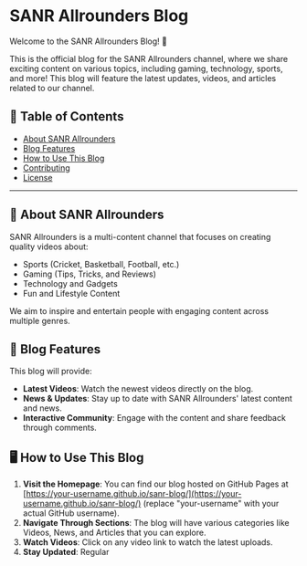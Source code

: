 # SANR Allrounders Blog

Welcome to the SANR Allrounders Blog! 🎉

This is the official blog for the SANR Allrounders channel, where we share exciting content on various topics, including gaming, technology, sports, and more! This blog will feature the latest updates, videos, and articles related to our channel.

## 📜 Table of Contents

- [About SANR Allrounders](#about-sanr-allrounders)
- [Blog Features](#blog-features)
- [How to Use This Blog](#how-to-use-this-blog)
- [Contributing](#contributing)
- [License](#license)

---

## 🏅 About SANR Allrounders

SANR Allrounders is a multi-content channel that focuses on creating quality videos about:

- Sports (Cricket, Basketball, Football, etc.)
- Gaming (Tips, Tricks, and Reviews)
- Technology and Gadgets
- Fun and Lifestyle Content

We aim to inspire and entertain people with engaging content across multiple genres.

## 📌 Blog Features

This blog will provide:

- **Latest Videos**: Watch the newest videos directly on the blog.
- **News & Updates**: Stay up to date with SANR Allrounders' latest content and news.
- **Interactive Community**: Engage with the content and share feedback through comments.

## 🖥️ How to Use This Blog

1. **Visit the Homepage**: You can find our blog hosted on GitHub Pages at [https://your-username.github.io/sanr-blog/](https://your-username.github.io/sanr-blog/) (replace "your-username" with your actual GitHub username).
2. **Navigate Through Sections**: The blog will have various categories like Videos, News, and Articles that you can explore.
3. **Watch Videos**: Click on any video link to watch the latest uploads.
4. **Stay Updated**: Regular
